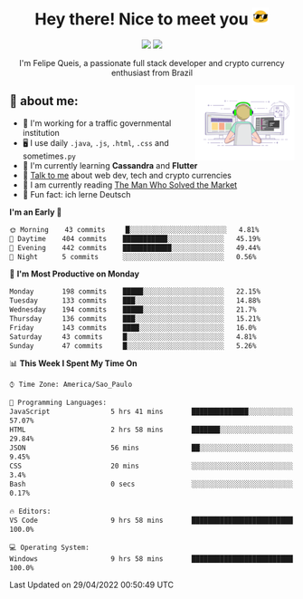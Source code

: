 
<h1 align="center">Hey there! Nice to meet you <img src="assets/sunglasses.gif" width="30"/></h1>

<p align="center">
  <a href="https://www.linkedin.com/in/fqueis"><img src="https://img.shields.io/badge/-LinkedIn-blue?style=flat&logo=Linkedin&logoColor=white" /></a>
  <a href="mailto:fqueis@gmail.com"><img src="https://img.shields.io/badge/-Gmail-c14438?style=flat&logo=Gmail&logoColor=white" /></a>
</p>

<p align="center">I'm Felipe Queis, a passionate full stack developer and crypto currency enthusiast from Brazil</p>

<img width="35%" align="right" alt="fqueis" src="assets/profile.gif" /></p>

## 🤵 about me:

- 🏢 I'm working for a traffic governmental institution
- 🖥️ I use daily `.java`, `.js`, `.html`, `.css` and sometimes`.py`
- 🌱 I'm currently learning **Cassandra** and **Flutter**
- 💬 [Talk to me](https://github.com/fqueis/fqueis/discussions) about web dev, tech and crypto currencies
- 📖 I am currently reading [The Man Who Solved the Market](https://amzn.com/073521798X)
- 💭 Fun fact: ich lerne Deutsch

<!--START_SECTION:waka-->
**I'm an Early 🐤** 

```text
🌞 Morning    43 commits     █░░░░░░░░░░░░░░░░░░░░░░░░   4.81% 
🌆 Daytime    404 commits    ███████████░░░░░░░░░░░░░░   45.19% 
🌃 Evening    442 commits    ████████████░░░░░░░░░░░░░   49.44% 
🌙 Night      5 commits      ░░░░░░░░░░░░░░░░░░░░░░░░░   0.56%

```
📅 **I'm Most Productive on Monday** 

```text
Monday       198 commits    █████░░░░░░░░░░░░░░░░░░░░   22.15% 
Tuesday      133 commits    ███░░░░░░░░░░░░░░░░░░░░░░   14.88% 
Wednesday    194 commits    █████░░░░░░░░░░░░░░░░░░░░   21.7% 
Thursday     136 commits    ███░░░░░░░░░░░░░░░░░░░░░░   15.21% 
Friday       143 commits    ████░░░░░░░░░░░░░░░░░░░░░   16.0% 
Saturday     43 commits     █░░░░░░░░░░░░░░░░░░░░░░░░   4.81% 
Sunday       47 commits     █░░░░░░░░░░░░░░░░░░░░░░░░   5.26%

```


📊 **This Week I Spent My Time On** 

```text
⌚︎ Time Zone: America/Sao_Paulo

💬 Programming Languages: 
JavaScript               5 hrs 41 mins       ██████████████░░░░░░░░░░░   57.07% 
HTML                     2 hrs 58 mins       ███████░░░░░░░░░░░░░░░░░░   29.84% 
JSON                     56 mins             ██░░░░░░░░░░░░░░░░░░░░░░░   9.45% 
CSS                      20 mins             ░░░░░░░░░░░░░░░░░░░░░░░░░   3.4% 
Bash                     0 secs              ░░░░░░░░░░░░░░░░░░░░░░░░░   0.17%

🔥 Editors: 
VS Code                  9 hrs 58 mins       █████████████████████████   100.0%

💻 Operating System: 
Windows                  9 hrs 58 mins       █████████████████████████   100.0%

```


 Last Updated on 29/04/2022 00:50:49 UTC
<!--END_SECTION:waka-->
